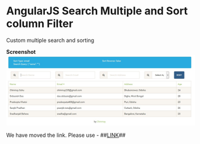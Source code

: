 # AngularJS Search Multiple and Sort column Filter
Custom multiple search and sorting

**Screenshot**
![Search Filter Preview Screenshot](https://raw.githubusercontent.com/AngularJScript/AngularJS-Search-Multiple-Sort-column-Filter-Example/master/screenshot.jpg "Optional Title")


We have moved the link. Please use - 
##[LINK](https://github.com/AngularJScript/Search-Multiple-fields-and-Sorting-AngularJS/)##
